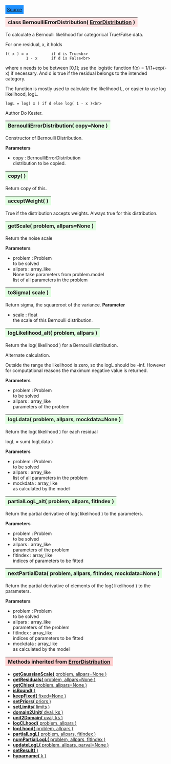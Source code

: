 ---
---

<div class="button">
  <span style="background-color: DodgerBlue; color: White;  border:5px solid DodgerBlue">
<a href=https://github.com/dokester/BayesicFitting/blob/master/BayesicFitting/source/BernoulliErrorDistribution.py target=_blank>Source</a></span></div>

<a name="BernoulliErrorDistribution"></a>
<table><thead style="background-color:#FFE0E0; width:100%"><tr><th style="text-align:left">
<strong>class BernoulliErrorDistribution(</strong> <a href="./ErrorDistribution.html">ErrorDistribution</a> )
</th></tr></thead></table>
<p>

To calculate a Bernoulli likelihood for categorical True/False data.

For one residual, x, it holds

    f( x ) = x          if d is True<br>
             1 - x      if d is False<br>

where x needs to be between [0,1]; use the logistic function f(x) = 1/(1+exp(-x)
if necessary. And d is true if the residual belongs to the intended category.

The function is mostly used to calculate the likelihood L, or easier
to use log likelihood, logL.

    logL = log( x ) if d else log( 1 - x )<br>

Author       Do Kester.


<a name="BernoulliErrorDistribution"></a>
<table><thead style="background-color:#E0FFE0; width:100%"><tr><th style="text-align:left">
<strong>BernoulliErrorDistribution(</strong> copy=None ) 
</th></tr></thead></table>
<p>

Constructor of Bernoulli Distribution.

<b>Parameters</b>

* copy  :  BernoulliErrorDistribution<br>
    distribution to be copied.

<a name="copy"></a>
<table><thead style="background-color:#E0FFE0; width:100%"><tr><th style="text-align:left">
<strong>copy(</strong> )
</th></tr></thead></table>
<p>
Return copy of this. 

<a name="acceptWeight"></a>
<table><thead style="background-color:#E0FFE0; width:100%"><tr><th style="text-align:left">
<strong>acceptWeight(</strong> )
</th></tr></thead></table>
<p>

True if the distribution accepts weights.
Always true for this distribution.

<a name="getScale"></a>
<table><thead style="background-color:#E0FFE0; width:100%"><tr><th style="text-align:left">
<strong>getScale(</strong> problem, allpars=None ) 
</th></tr></thead></table>
<p>

Return the noise scale

<b>Parameters</b>

* problem  :  Problem<br>
    to be solved<br>
* allpars  :  array_like<br>
    None take parameters from problem.model<br>
    list of all parameters in the problem

<a name="toSigma"></a>
<table><thead style="background-color:#E0FFE0; width:100%"><tr><th style="text-align:left">
<strong>toSigma(</strong> scale ) 
</th></tr></thead></table>
<p>

Return sigma, the squareroot of the variance.
<b>Parameter</b>

* scale  :  float<br>
    the scale of this Bernoulli distribution.

<a name="logLikelihood_alt"></a>
<table><thead style="background-color:#E0FFE0; width:100%"><tr><th style="text-align:left">
<strong>logLikelihood_alt(</strong> problem, allpars ) 
</th></tr></thead></table>
<p>

Return the log( likelihood ) for a Bernoulli distribution.

Alternate calculation.

Outside the range the likelihood is zero, so the logL should be -inf.
However for computational reasons the maximum negative value is returned.

<b>Parameters</b>

* problem  :  Problem<br>
    to be solved<br>
* allpars  :  array_like<br>
    parameters of the problem<br>


<a name="logLdata"></a>
<table><thead style="background-color:#E0FFE0; width:100%"><tr><th style="text-align:left">
<strong>logLdata(</strong> problem, allpars, mockdata=None ) 
</th></tr></thead></table>
<p>

Return the log( likelihood ) for each residual

logL = sum( logLdata )

<b>Parameters</b>

* problem  :  Problem<br>
    to be solved<br>
* allpars  :  array_like<br>
    list of all parameters in the problem<br>
* mockdata  :  array_like<br>
    as calculated by the model<br>


<a name="partialLogL_alt"></a>
<table><thead style="background-color:#E0FFE0; width:100%"><tr><th style="text-align:left">
<strong>partialLogL_alt(</strong> problem, allpars, fitIndex ) 
</th></tr></thead></table>
<p>

Return the partial derivative of log( likelihood ) to the parameters.

<b>Parameters</b>

* problem  :  Problem<br>
    to be solved<br>
* allpars  :  array_like<br>
    parameters of the problem<br>
* fitIndex  :  array_like<br>
    indices of parameters to be fitted<br>


<a name="nextPartialData"></a>
<table><thead style="background-color:#E0FFE0; width:100%"><tr><th style="text-align:left">
<strong>nextPartialData(</strong> problem, allpars, fitIndex, mockdata=None ) 
</th></tr></thead></table>
<p>

Return the partial derivative of elements of the log( likelihood )
to the parameters.

<b>Parameters</b>

* problem  :  Problem<br>
    to be solved<br>
* allpars  :  array_like<br>
    parameters of the problem<br>
* fitIndex  :  array_like<br>
    indices of parameters to be fitted<br>
* mockdata  :  array_like<br>
    as calculated by the model<br>


<table><thead style="background-color:#FFD0D0; width:100%"><tr><th style="text-align:left">
<strong>Methods inherited from</strong> <a href="./ErrorDistribution.html">ErrorDistribution</a></th></tr></thead></table>


* [<strong>getGaussianScale(</strong> problem, allpars=None ) ](./ErrorDistribution.md#getGaussianScale)
* [<strong>getResiduals(</strong> problem, allpars=None )](./ErrorDistribution.md#getResiduals)
* [<strong>getChisq(</strong> problem, allpars=None )](./ErrorDistribution.md#getChisq)
* [<strong>isBound(</strong> ) ](./ErrorDistribution.md#isBound)
* [<strong>keepFixed(</strong> fixed=None ) ](./ErrorDistribution.md#keepFixed)
* [<strong>setPriors(</strong> priors ) ](./ErrorDistribution.md#setPriors)
* [<strong>setLimits(</strong> limits ) ](./ErrorDistribution.md#setLimits)
* [<strong>domain2Unit(</strong> dval, ks ) ](./ErrorDistribution.md#domain2Unit)
* [<strong>unit2Domain(</strong> uval, ks ) ](./ErrorDistribution.md#unit2Domain)
* [<strong>logCLhood(</strong> problem, allpars )](./ErrorDistribution.md#logCLhood)
* [<strong>logLhood(</strong> problem, allpars )](./ErrorDistribution.md#logLhood)
* [<strong>partialLogL(</strong> problem, allpars, fitIndex ) ](./ErrorDistribution.md#partialLogL)
* [<strong>numPartialLogL(</strong> problem, allpars, fitIndex ) ](./ErrorDistribution.md#numPartialLogL)
* [<strong>updateLogL(</strong> problem, allpars, parval=None )](./ErrorDistribution.md#updateLogL)
* [<strong>setResult(</strong> )](./ErrorDistribution.md#setResult)
* [<strong>hyparname(</strong> k ) ](./ErrorDistribution.md#hyparname)

